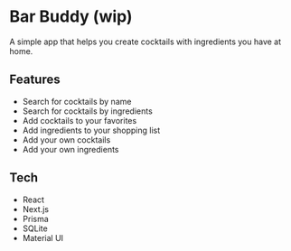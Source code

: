 # Bar Buddy (wip)

A simple app that helps you create cocktails with ingredients you have at home.

## Features
- Search for cocktails by name
- Search for cocktails by ingredients
- Add cocktails to your favorites
- Add ingredients to your shopping list
- Add your own cocktails
- Add your own ingredients

## Tech
- React
- Next.js
- Prisma
- SQLite
- Material UI
